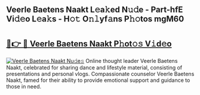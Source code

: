 ## Veerle Baetens Naakt L𝚎a𝚔ed N𝚞𝚍e - Part-hfE Vi𝚍𝚎o L𝚎a𝚔s - H𝚘𝚝 O𝚗𝚕yf𝚊ns P𝚑𝚘tos mgM60

# <h2><a href="http://kf24f8.oniu.top/?m=Veerle+Baetens+Naakt">🔗👉 🔴 Veerle Baetens Naakt P𝚑ot𝚘𝚜 V𝚒d𝚎o</a></h2>

[![Veerle Baetens Naakt Nu𝚍e𝚜](https://i.imgur.com/0qMVB7G.gif)](http://kf24f8.oniu.top/?m=Veerle+Baetens+Naakt)
Online thought leader Veerle Baetens Naakt, celebrated for sharing dance and lifestyle material, consisting of presentations and personal vlogs. Compassionate counselor Veerle Baetens Naakt, famed for their ability to provide emotional support and guidance to those in need.  
